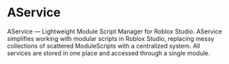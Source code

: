 # AService
AService — Lightweight Module Script Manager for Roblox Studio. AService simplifies working with modular scripts in Roblox Studio, replacing messy collections of scattered ModuleScripts with a centralized system. All services are stored in one place and accessed through a single module. 

